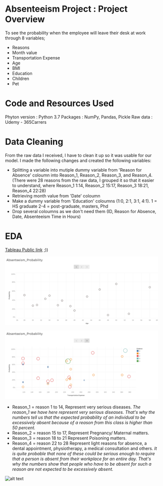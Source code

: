 # Absenteeism Project : Project Overview

To see the probability when the employee will leave their desk at work through 8 variables;
* Reasons
* Month value
* Transportation Expense
* Age
* BMI
* Education 
* Children
* Pet

# Code and Resources Used
Phyton version  : Python 3.7
Packages        : NumPy, Pandas, Pickle
Raw data        : Udemy - 365Carrers

# Data Cleaning
From the raw data I received, I have to clean it up so it was usable for our model. I made the following changes and created the following variables:

* Splitting a variable into mutiple dummy variable from 'Reason for Absence' coloumn into Reason_1, Reason_2, Reason_3, and Reason_4. (There were 28 reasons from the raw data, I grouped it so that it easier to understand, where Reason_1 1:14, Reason_2 15:17, Reason_3 18:21, Reason_4 22:28)
* Retrieving month value from 'Date' coloumn
* Make a dummy variable from 'Education' coloumns (1:0, 2:1, 3:1, 4:1). 1 = HS graduate 2-4 = post-graduate, masters, Phd
* Drop several coloumns as we don't need them (ID, Reason for Absence, Date, Absenteeism Time in Hours)

# EDA 
[Tableau Public link](https://public.tableau.com/app/profile/tara5851/viz/Absenteeism_Probability_16436227906760/Story1) ;))

![alt text](https://github.com/Kartika97/Project-1-Absenteeism-Probability/blob/main/Age%20vs%20Probability.png "Age vs Probability")

![alt text](https://github.com/Kartika97/Project-1-Absenteeism-Probability/blob/main/Transportation%20Expense%20with%20Number%20of%20Children%20vs%20Probability.png " Reasons of Absence vs Probability")

* Reason_1 = reason 1 to 14, Represent very serious diseases.
  *The reason_1 we have here represent very serious diseases. That's why the numbers tell us that the expected probability of an individual to be excessively absent because of a reason from this class is higher than 50 percent.*
* Reason_2 = reason 15 to 17, Represent Pregnancy/ Maternal matters.
* Reason_3 = reason 18 to 21 Represent Poisoning matters.
* Reason_4 = reason 22 to 28 Represent light reasons for absence, a dental appointment, physiotherapy, a medical consultation and others. 
  *It is quite probable that none of these could be serious enough to require that a person is absent from their workplace for an entire day. That's why the numbers show that people who have to be absent for such a reason are not expected to be excessively absent.*

![alt text](https://raw.githubusercontent.com/Kartika97/Project1_Absenteeism/e9807b3a70935d29c60967b20e7f324d8121c52d/Transportation%20Expense%20with%20Number%20of%20Children%20vs%20Probability.png " Transportation Expense with Number of Children vs Probability")
